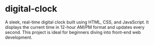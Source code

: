 # digital-clock
A sleek, real-time digital clock built using HTML, CSS, and JavaScript. It displays the current time in 12-hour AM/PM format and updates every second. This project is ideal for beginners diving into front-end web development. 
